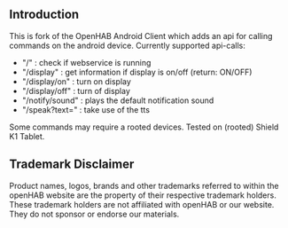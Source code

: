 ## Introduction

This is fork of the OpenHAB Android Client which adds an api for calling commands on the android device.
Currently supported api-calls:
- "/" : check if webservice is running
- "/display" : get information if display is on/off (return: ON/OFF)
- "/display/on" : turn on display
- "/display/off" : turn of display
- "/notify/sound" : plays the default notification sound
- "/speak?text=" : take use of the tts

Some commands may require a rooted devices.
Tested on (rooted) Shield K1 Tablet.

## Trademark Disclaimer

Product names, logos, brands and other trademarks referred to within the openHAB website are the
property of their respective trademark holders. These trademark holders are not affiliated with
openHAB or our website. They do not sponsor or endorse our materials.
